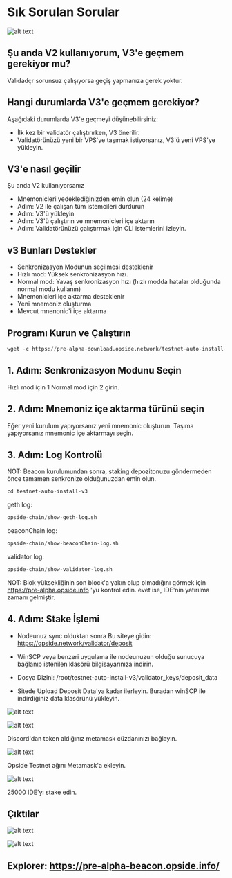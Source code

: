 # Sık Sorulan Sorular

![alt text](https://i.hizliresim.com/8nzb9w2.jpeg)

## Şu anda V2 kullanıyorum, V3'e geçmem gerekiyor mu?
Validadçr sorunsuz çalışıyorsa geçiş yapmanıza gerek yoktur.

## Hangi durumlarda V3'e geçmem gerekiyor?

Aşağıdaki durumlarda V3'e geçmeyi düşünebilirsiniz:

- İlk kez bir validatör çalıştırırken, V3 önerilir.
- Validatörünüzü yeni bir VPS'ye taşımak istiyorsanız, V3'ü yeni VPS'ye yükleyin.

## V3'e nasıl geçilir

Şu anda V2 kullanıyorsanız

- Mnemonicleri yedeklediğinizden emin olun (24 kelime)
- Adım: V2 ile çalışan tüm istemcileri durdurun
- Adım: V3'ü yükleyin
- Adım: V3'ü çalıştırın ve mnemonicleri içe aktarın
- Adım: Validatörünüzü çalıştırmak için CLI istemlerini izleyin.


## v3 Bunları Destekler

- Senkronizasyon Modunun seçilmesi desteklenir
- Hızlı mod: Yüksek senkronizasyon hızı.
- Normal mod: Yavaş senkronizasyon hızı (hızlı modda hatalar olduğunda normal modu kullanın)
- Mnemonicleri içe aktarma desteklenir
- Yeni mnemoniz oluşturma
- Mevcut mnenonic'i içe aktarma

## Programı Kurun ve Çalıştırın

```python
wget -c https://pre-alpha-download.opside.network/testnet-auto-install-v3.tar.gz && tar -C ./ -xzf testnet-auto-install-v3.tar.gz && chmod +x -R ./testnet-auto-install-v3 && cd ./testnet-auto-install-v3 && ./install-ubuntu-1.0.sh
```

## 1. Adım: Senkronizasyon Modunu Seçin

Hızlı mod için 1 Normal mod için 2 girin.

## 2. Adım: Mnemoniz içe aktarma türünü seçin

Eğer yeni kurulum yapıyorsanız yeni mnemonic oluşturun. Taşıma yapıyorsanız mnemonic içe aktarmayı seçin.

## 3. Adım: Log Kontrolü

NOT: Beacon kurulumundan sonra, staking depozitonuzu göndermeden önce tamamen senkronize olduğunuzdan emin olun.


```python
cd testnet-auto-install-v3
```

geth log:        

```python
opside-chain/show-geth-log.sh
```

beaconChain log: 

```python
opside-chain/show-beaconChain-log.sh
```

validator log:   

```python
opside-chain/show-validator-log.sh
```

NOT: Blok yüksekliğinin son block'a yakın olup olmadığını görmek için https://pre-alpha.opside.info 'yu kontrol edin. evet ise, IDE'nin yatırılma zamanı gelmiştir.

## 4. Adım: Stake İşlemi

- Nodeunuz sync olduktan sonra Bu siteye gidin: https://opside.network/validator/deposit

- WinSCP veya benzeri uygulama ile nodeunuzun olduğu sunucuya bağlanıp istenilen klasörü bilgisayarınıza indirin. 

- Dosya Dizini: /root/testnet-auto-install-v3/validator_keys/deposit_data

- Sitede Upload Deposit Data'ya kadar ilerleyin. Buradan winSCP ile indirdiğiniz data klasörünü yükleyin.

![alt text](https://i.hizliresim.com/74p6s50.png)

![alt text](https://i.hizliresim.com/f9lwjrc.png)

Discord'dan token aldığınız metamask cüzdanınızı bağlayın.

![alt text](https://i.hizliresim.com/32jskiy.png)

Opside Testnet ağını Metamask'a ekleyin.

![alt text](https://i.hizliresim.com/h6jwupt.png)


25000 IDE'yı stake edin.

## Çıktılar


![alt text](https://i.hizliresim.com/fdrz31b.png)

![alt text](https://i.hizliresim.com/pq9kd95.png)


## Explorer: https://pre-alpha-beacon.opside.info/





